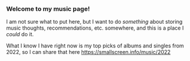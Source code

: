### Welcome to my music page!
I am not sure what to put here, but I want to do *something* about storing music thoughts, recommendations, etc. somewhere, and this is a place I *could* do it.

What I know I have right now is my top picks of albums and singles from 2022, so I can share that here https://smallscreen.info/music/2022